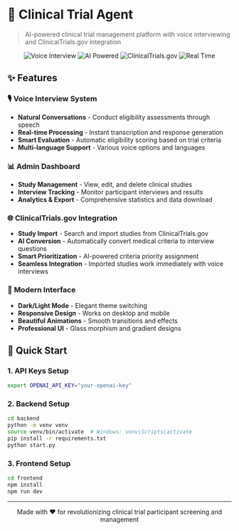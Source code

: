 # 🎤 Clinical Trial Agent

> AI-powered clinical trial management platform with voice interviewing and ClinicalTrials.gov integration

<div align="center">

![Voice Interview](https://img.shields.io/badge/Voice-Interview-blue?style=for-the-badge&logo=microphone)
![AI Powered](https://img.shields.io/badge/AI-Powered-green?style=for-the-badge&logo=robot)
![ClinicalTrials.gov](https://img.shields.io/badge/ClinicalTrials.gov-Integration-purple?style=for-the-badge&logo=database)
![Real Time](https://img.shields.io/badge/Real-Time-orange?style=for-the-badge&logo=clock)

</div>

## ✨ Features

### 🎙️ **Voice Interview System**
- **Natural Conversations** - Conduct eligibility assessments through speech
- **Real-time Processing** - Instant transcription and response generation
- **Smart Evaluation** - Automatic eligibility scoring based on trial criteria
- **Multi-language Support** - Various voice options and languages

### 📊 **Admin Dashboard**
- **Study Management** - View, edit, and delete clinical studies
- **Interview Tracking** - Monitor participant interviews and results
- **Analytics & Export** - Comprehensive statistics and data download

### 🌐 **ClinicalTrials.gov Integration**
- **Study Import** - Search and import studies from ClinicalTrials.gov
- **AI Conversion** - Automatically convert medical criteria to interview questions
- **Smart Prioritization** - AI-powered criteria priority assignment
- **Seamless Integration** - Imported studies work immediately with voice interviews

### 🎨 **Modern Interface**
- **Dark/Light Mode** - Elegant theme switching
- **Responsive Design** - Works on desktop and mobile
- **Beautiful Animations** - Smooth transitions and effects
- **Professional UI** - Glass morphism and gradient designs

## 🚀 Quick Start

### 1. API Keys Setup
```bash
export OPENAI_API_KEY="your-openai-key"
```

### 2. Backend Setup
```bash
cd backend
python -m venv venv
source venv/bin/activate  # Windows: venv\Scripts\activate
pip install -r requirements.txt
python start.py
```

### 3. Frontend Setup
```bash
cd frontend
npm install
npm run dev
```
---

<div align="center">
Made with ❤️ for revolutionizing clinical trial participant screening and management
</div>